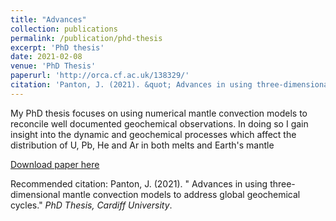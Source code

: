 ```yaml
---
title: "Advances"
collection: publications
permalink: /publication/phd-thesis
excerpt: 'PhD thesis'
date: 2021-02-08
venue: 'PhD Thesis'
paperurl: 'http://orca.cf.ac.uk/138329/'
citation: 'Panton, J. (2021). &quot; Advances in using three-dimensional mantle convection models to address global geochemical cycles.&quot; <i>PhD Thesis, Cardiff University</i>. '
---
```

My PhD thesis focuses on using numerical mantle convection models to reconcile well documented geochemical observations.
In doing so I gain insight into the dynamic and geochemical processes which affect the distribution of U, Pb, He and Ar in both melts and Earth's mantle

[Download paper here](http://orca.cf.ac.uk/138329/)

Recommended citation: Panton, J. (2021). &quot; Advances in using three-dimensional mantle convection models to address global geochemical cycles.&quot; <i>PhD Thesis, Cardiff University</i>. 
